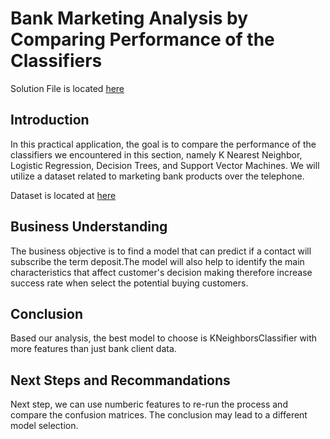 # Bank Marketing Analysis by Comparing Performance of the Classifiers

Solution File is located [here](solution.ipynb)

## Introduction

In this practical application, the goal is to compare the performance of the classifiers we encountered in this section, namely K Nearest Neighbor, Logistic Regression, Decision Trees, and Support Vector Machines. We will utilize a dataset related to marketing bank products over the telephone.

Dataset is located at [here](data/bank-additional-full.csv)

## Business Understanding

The business objective is to find a model that can predict if a contact will subscribe the term deposit.The model will also help to identify the main characteristics that affect customer's decision making therefore increase success rate when select the potential buying customers.

## Conclusion

Based our analysis, the best model to choose is KNeighborsClassifier with more features than just bank client data.

## Next Steps and Recommandations

Next step, we can use numberic features to re-run the process and compare the confusion matrices. The conclusion may lead to a different model selection.
